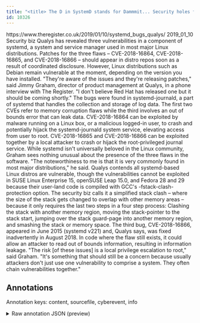 ```yaml
---
title: "<title> The D in SystemD stands for Dammmit... Security holes found in much-adored Linux toolkit  </title>"
id: 10326
---
```


<title> The D in SystemD stands for Dammmit... Security holes found in much-adored Linux toolkit  </title>
<source> https://www.theregister.co.uk/2019/01/10/systemd_bugs_qualys/ </source>
<date> 2019_01_10 </date>
<text>
Security biz Qualys has revealed three vulnerabilities in a component of systemd, a system and service manager used in most major Linux distributions.
Patches for the three flaws – CVE-2018-16864, CVE-2018-16865, and CVE-2018-16866 – should appear in distro repos soon as a result of coordinated disclosure. However, Linux distributions such as Debian remain vulnerable at the moment, depending on the version you have installed.
"They're aware of the issues and they're releasing patches," said Jimmy Graham, director of product management at Qualys, in a phone interview with The Register. "I don't believe Red Hat has released one but it should be coming shortly."
The bugs were found in systemd-journald, a part of systemd that handles the collection and storage of log data. The first two CVEs refer to memory corruption flaws while the third involves an out of bounds error that can leak data.
CVE-2018-16864 can be exploited by malware running on a Linux box, or a malicious logged-in user, to crash and potentially hijack the systemd-journald system service, elevating access from user to root. CVE-2018-16865 and CVE-2018-16866 can be exploited together by a local attacker to crash or hijack the root-privileged journal service.
While systemd isn't universally beloved in the Linux community, Graham sees nothing unusual about the presence of the three flaws in the software. "The noteworthiness to me is that it is very commonly found in most major distributions," he said.
Qualys contends all systemd-based Linux distros are vulnerable, though the vulnerabilities cannot be exploited in SUSE Linux Enterprise 15, openSUSE Leap 15.0, and Fedora 28 and 29 because their user-land code is compiled with GCC's -fstack-clash-protection option.
The security biz calls it a simplified stack clash – where the size of the stack gets changed to overlap with other memory areas – because it only requires the last two steps in a four step process: Clashing the stack with another memory region, moving the stack-pointer to the stack start, jumping over the stack guard-page into another memory region, and smashing the stack or memory space.
The third bug, CVE-2018-16866, appeared in June 2015 (systemd v221) and, Qualys says, was fixed inadvertently in August 2018. In code where the flaw still exists, it could allow an attacker to read out of bounds information, resulting in information leakage.
"The risk [of these issues] is a local privilege escalation to root," said Graham. "It's something that should still be a concern because usually attackers don't just use one vulnerability to comprise a system. They often chain vulnerabilities together."  
</text>



## Annotations

Annotation keys: content, sourcefile, cyberevent, info

<details>
<summary>Raw annotation JSON (preview)</summary>

```json
{
  "content": "Security biz Qualys has revealed three vulnerabilities in a component of systemd, a system and service manager used in most major Linux distributions. Patches for the three flaws \u2013 CVE-2018-16864, CVE-2018-16865, and CVE-2018-16866 \u2013 should appear in distro repos soon as a result of coordinated disclosure. However, Linux distributions such as Debian remain vulnerable at the moment, depending on the version you have installed. \"They're aware of the issues and they're releasing patches,\" said Jimmy Graham, director of product management at Qualys, in a phone interview with The Register. \"I don't believe Red Hat has released one but it should be coming shortly.\" The bugs were found in systemd-journald, a part of systemd that handles the collection and storage of log data. The first two CVEs refer to memory corruption flaws while the third involves an out of bounds error that can leak data. CVE-2018-16864 can be exploited by malware running on a Linux box, or a malicious logged-in user, to crash and potentially hijack the systemd-journald system service, elevating access from user to root. CVE-2018-16865 and CVE-2018-16866 can be exploited together by a local attacker to crash or hijack the root-privileged journal service. While systemd isn't universally beloved in the Linux community, Graham sees nothing unusual about the presence of the three flaws in the software. \"The noteworthiness to me is that it is very commonly found in most major distributions,\" he said. Qualys contends all systemd-based Linux distros are vulnerable, though the vulnerabilities cannot be exploited in SUSE Linux Enterprise 15, openSUSE Leap 15.0, and Fedora 28 and 29 because their user-land code is compiled with GCC's -fstack-clash-protection option. The security biz calls it a simplified stack clash \u2013 where the size of the stack gets changed to overlap with other memory areas \u2013 because it only requires the last two steps in a four step process: Clashing the stack with another memory region, moving the stack-pointer to the stack start, jumping over the stack guard-page into another memory region, and smashing the stack or memory space. The third bug, CVE-2018-16866, appeared in June 2015 (systemd v221) and, Qualys says, was fixed inadvertently in August 2018. In code where the flaw still exists, it could allow an attacker to read out of bounds information, resulting in information leakage. \"The risk [of these issues] is a local privilege escalation to root,\" said Graham. \"It's something that should still be a concern because usually attackers don't just use one vulnerability to comprise a system. They often chain vulnerabilities together.\"  ",
  "sourcefile": "10326.txt",
  "cyberevent": {
    "hopper": [
      {
        "index": 0,
        "relation": "Same",
        "events": [
          {
            "index": "E3",
            "type": "Vulnerability-related",
            "realis": "Actual",
            "nugget": {
              "startOffset": 352,
              "index": "T11",
              "endOffset": 369,
              "text": "remain vulnerable"
            },
            "argument": [
              {
                "index": "T13",
                "external_reference": {
                  "dbpediaURI": "http://dbpedia.org/resource/Debian"
                },
                "endOffset": 351,
                "role": {
                  "type": "Vulnerable_System"
                },
                "text": "Debian",
                "startOffset": 345,
                "type": "System"
              },
              {
                "index": "T12",
                "external_reference": {
                  "wikidataid": "Q388"
                },
                "endOffset": 322,
                "role": {
                  "type": "Vulnerable_System"
                },
                "text": "Linux",
                "startOffset": 317,
                "type": "Software"
              }
            ],
       
```
</details>
